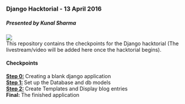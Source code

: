 <h3>Django Hacktorial - 13 April 2016</h3>
<h5>Presented by Kunal Sharma</h5>
<img src="https://raw.githubusercontent.com/TerrapinHackers/Django-hacktorial/master/django.jpg">
<div>
This repository contains the checkpoints for the Django hacktorial (The livestream/video will be added here once the hacktorial begins).
</div>

<h4>Checkpoints</h4>

<div><b><a href="https://github.com/TerrapinHackers/Django-hacktorial/tree/master/step_0_new_project">Step 0:</a> </b>Creating a blank django application</div>

<div><b><a href="https://github.com/TerrapinHackers/Django-hacktorial/tree/master/step_1_set_up_db">Step 1:</a> </b>Set up the Database and db models</div>

<div><b><a href="https://github.com/TerrapinHackers/Django-hacktorial/tree/master/step_2_create_template">Step 2:</a> </b>Create Templates and Display blog entries</div>


<div><b>Final: </b>The finished application</div>

